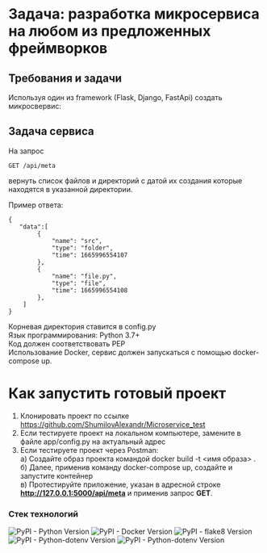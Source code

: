 # Задача: разработка микросервиса на любом из предложенных фреймворков

## Требования и задачи
Используя один из framework (Flask, Django, FastApi) создать микросвервис:

## Задача сервиса
На запрос

    GET /api/meta 
вернуть список файлов и директорий с датой их создания которые находятся в указанной директории.

Пример ответа:

    {
       "data":[
            {
                "name": "src",
                "type": "folder",
                "time": 1665996554107
            },
            {
                "name": "file.py",
                "type": "file",
                "time": 1665996554108
            },
        ]
    }
Корневая директория ставится в config.py <br/>
Язык программирования: Python 3.7+ <br/>
Код должен соответствовать PEP <br/>
Использование Docker, сервис должен запускаться с помощью docker-compose up. <br/>

# Как запустить готовый проект
1. Клонировать проект по ссылке <https://github.com/ShumilovAlexandr/Microservice_test>
2. Если тестируете проект на локальном компьютере, замените в файле app/config.py на актуальный адрес
3. Если тестируете проект через Postman: <br/>
   а) Создайте образ проекта командой docker build -t <имя образа> . <br/>
   б) Далее, применив команду docker-compose up, создайте и запустите контейнер <br/>
   в) Протестируйте приложение, указан в адресной строке __http://127.0.0.1:5000/api/meta__ и применив запрос __GET__. <br/>
   
### Стек технологий
![PyPI - Python Version](https://img.shields.io/badge/python-3.7-blue)
![PyPI - Docker Version](https://img.shields.io/badge/docker-20.10.17-blue)
![PyPI - flake8 Version](https://img.shields.io/badge/flake8-4.0.1-blue)
![PyPI - Python-dotenv Version](https://img.shields.io/badge/python--dotenv-0.20.0-blue)
![PyPI - Python-dotenv Version](https://img.shields.io/badge/flask-2.2.2-blue)
 
